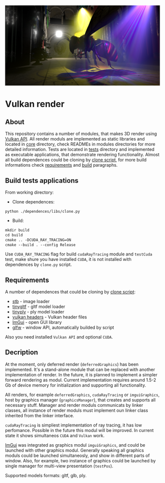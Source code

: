 <p align="center"><img src="./screenshots/screenshot_1.PNG"></p>

# Vulkan render

## About

This repository contains a number of modules, that makes 3D render using [Vulkan API](https://www.vulkan.org/). All render moduls are implemented as static libraries and located in [core](core) directory, check READMEs in modules directories for more detailed information. Tests are located in [tests](tests) directory and implemented as executable applications, that demonstrate rendering functionality. Almost all build dependences could be cloning by [clone script](dependences/libs/clone.py), for more build informations check [requirements](#Requirements) and [build](#Build-tests-applications) paragraphs.

## Build tests applications

From working directory:

* Clone dependences:
```
python ./dependences/libs/clone.py
```
* Build:
```
mkdir build
cd build
cmake .. -DCUDA_RAY_TRACING=ON
cmake --build . --config Release
```

Use `CUDA_RAY_TRACING` flag for build `cudaRayTracing` module and `testCuda` test, make shure you have installed `CUDA`, it is not installed with dependences by `clone.py` script.

## Requirements

A number of dependences that could be cloning by [clone script](dependences/libs/clone.py):
* [stb](https://github.com/nothings/stb.git) - image loader
* [tinygltf](https://github.com/syoyo/tinygltf.git) - gltf model loader
* [tinyply](https://github.com/ddiakopoulos/tinyply.git) - ply model loader
* [vulkan headers](https://github.com/KhronosGroup/Vulkan-Headers.git) - Vulkan header files 
* [ImGui](https://github.com/ocornut/imgui.git) - open GUI library
* [glfw](https://github.com/glfw/glfw.git) - window API, automatically builded by script

Also you need installed `Vulkan API` and optional `CUDA`.

## Decription

At the moment, only deferred render (`deferredGraphics`) has been implemented. It's a stand-alone module that can be replaced with another implementation of render. In the future, it is planned to implement a simpler forward rendering as modul. Current implementation requires around 1.5-2 Gb of device memory for initialization and supporting all functionality.

All renders, for example `deferredGraphics`, `cudaRayTracing` or `imguiGraphics`, host by graphics manager (`graphicsManager`), that creates and supports all necessary stuff. Manager and render moduls communicats by linker classes, all instance of render moduls must implement oun linker class inherited from the linker interface.

`cudaRayTracing` is simpliest implementation of ray tracing, it has low perfomance. Possible in the future this modul will be improved. In current state it shows simultaneos `CUDA` and `Vulkan` work.

[ImGui](https://github.com/ocornut/imgui.git) was integrated as graphics modul `imguiGraphics`, and could be launched with other graphics modul. Generally speaking all graphics moduls could be launched simultaneosly, and show in different parts of window. Also, for example, two instance of graphics could be launched by single manager for multi-view presentation (`testPos`).

Supported models formats: gltf, glb, ply.
